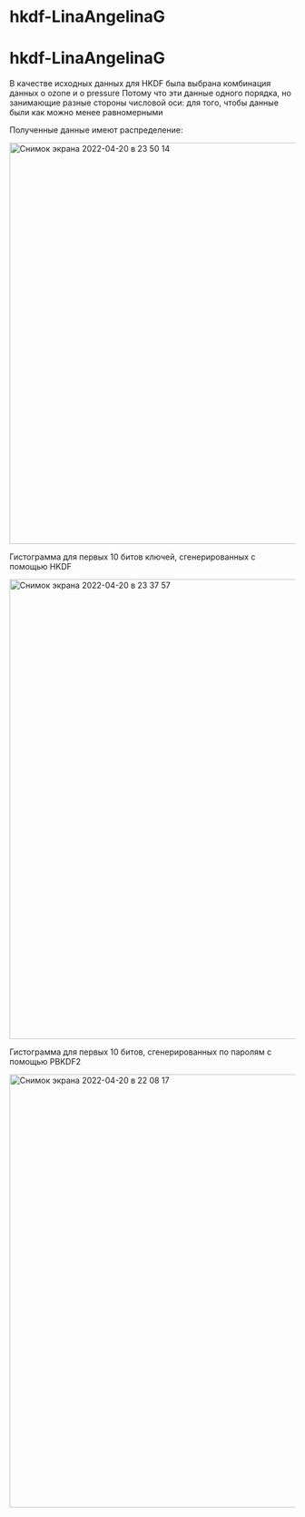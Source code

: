 # hkdf-LinaAngelinaG
# hkdf-LinaAngelinaG




В качестве исходных данных для HKDF была выбрана комбинация данных о ozone и о pressure
Потому что эти данные одного порядка, но занимающие разные стороны числовой оси: для того, чтобы данные были как можно менее равномерными

Полученные данные имеют распределение:   
   
   
<img width="707" alt="Снимок экрана 2022-04-20 в 23 50 14" src="https://user-images.githubusercontent.com/61655484/171038941-322b83dd-a5b6-4920-8031-05ae3ec38ceb.png">


Гистограмма для первых 10 битов ключей, сгенерированных с помощью HKDF   
  

<img width="810" alt="Снимок экрана 2022-04-20 в 23 37 57" src="https://user-images.githubusercontent.com/61655484/171038973-10927412-f7c8-45a4-9a86-bb5b63bf196d.png">  
  

Гистограмма для первых 10 битов, сгенерированных по паролям с помощью PBKDF2  
  
  

<img width="763" alt="Снимок экрана 2022-04-20 в 22 08 17" src="https://user-images.githubusercontent.com/61655484/171038995-f028f397-69d8-4cf8-923d-7e9c956c0edb.png">
